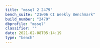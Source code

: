 ```yaml
---
title: "mssql 2 2479"
bench_suite: "21w06 CI Weekly Benchmark"
build_number: "2479"
dbprofile: "mssql"
classifier: ""
date: 2021-02-08T05:14:19
type: "bench"
---
```

